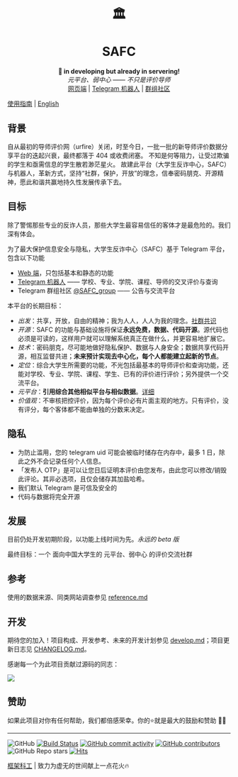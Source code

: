 <div align="center">
  <h1>🏛️</h1>
  <!-- <img width="150" heigth="150" src="./doc/asserts/icon.png"> -->
  <h1>SAFC</h1>
  <b>🧪 in developing but already in servering!</b><br/>
  <i>元平台、弱中心 —— 不只是评价导师</i><br/>
  <!-- <a href="https://t.me/SAFC_bot"><del>Telegram 机器人</del></a> | --> 
  <a href="https://safc-web.vercel.app/">网页端</a> |
  <a href="https://t.me/SAFC_bak_bot">Telegram 机器人</a> |
  <a href="https://t.me/SAFC_group">群组社区</a><br/> 
</div>


[使用指南](doc/usage.md) | [English](doc/README_en.md)

## 背景

自从最初的导师评价网（urfire）关闭，时至今日，一批一批的新导师评价数据分享平台的迭起兴衰，最终都落于 404 或收费闭塞。
不知是何等阻力，让受过欺骗的学生和亟需信息的学生散若渺茫星火。
故建此平台（大学生反诈中心，SAFC）与机器人，革新方式，坚持“社群，保护，开放”的理念，信奉密码朋克、开源精神，愿此和谐共赢地持久性发展传承下去。

## 目标

除了警惕那些专业的反诈人员，那些大学生最容易信任的客体才是最危险的。我们深有体会。

为了最大保护信息安全与隐私，大学生反诈中心（SAFC）基于 Telegram 平台，包含以下功能

* [Web 端](doc/usage.md#web-端列表)，只包括基本和静态的功能
* [Telegram 机器人](doc/usage.md#telegram-bot-列表) —— 学校、专业、学院、课程、导师的交叉评价与查询
* Telegram 群组社区 [@SAFC_group](https://t.me/SAFC_group) —— 公告与交流平台

本平台的长期目标：

* _出发_：共享，开放，自由的精神；我为人人，人人为我的理念。[社群共识](doc/community.md)
* _开源_：SAFC 的功能与基础设施将保证**永远免费，数据、代码开源**。源代码也必须是可读的，这样用户就可以理解系统真正在做什么，并更容易地扩展它。
* _技术_：密码朋克，尽可能地做好隐私保护、数据与人身安全；数据共享代码开源，相互监督共进；**未来预计实现去中心化，每个人都能建立起新的节点**。
* _定位_：综合大学生所需要的功能，不光包括最基本的导师评价和查询功能，还能对学校、专业、学院、课程、学生、已有的评价进行评价；另外提供一个交流平台。
* _元平台_：**引用综合其他相似平台与相似数据**。[详细](doc/meta.md)
* _价值观_：不审核把控评价，因为每个评价必有片面主观的地方。只有评价，没有评分，每个客体都不能由单独的分数来决定。

## 隐私

- 为防止滥用，您的 telegram uid 可能会被临时储存在内存中，最多 1 日，除此之外不会记录任何个人信息。
- 「发布人 OTP」是可以让您日后证明本评价由您发布，由此您可以修改/销毁此评论。其非必选项，且仅会储存其加盐哈希。
- 我们默认 Telegram 是可信及安全的
- 代码与数据将完全开源


## 发展

目前仍处开发初期阶段，以功能上线时间为先。*永远的 beta 版*

最终目标：一个 面向中国大学生的 元平台、弱中心 的评价交流社群

## 参考

使用的数据来源、同类网站调查参见 [reference.md](doc/reference.md) 

## 开发

期待您的加入！项目构成、开发参考、未来的开发计划参见 [develop.md](doc/develop.md)；项目更新日志见 [CHANGELOG.md](CHANGELOG.md)。

感谢每一个为此项目贡献过源码的同志：

<a href="https://github.com/framist/SAFC-bot/contributors">
  <img src="https://contrib.rocks/image?repo=framist/SAFC-bot" />
</a>

## 赞助

如果此项目对你有任何帮助，我们都倍感荣幸。你的⭐就是最大的鼓励和赞助 🌟✨

---

![GitHub](https://img.shields.io/github/license/framist/SAFC-bot?style=flat-square)
[![Build Status](https://img.shields.io/github/actions/workflow/status/framist/SAFC-bot/ci.yml?branch=main&style=flat-square)](https://github.com/framist/SAFC-bot/actions)
[![GitHub commit activity](https://img.shields.io/github/commit-activity/m/framist/SAFC-bot?style=flat-square)](https://github.com/framist/SAFC-bot/graphs/commit-activity)
[![GitHub contributors](https://img.shields.io/github/contributors/framist/SAFC-bot?style=flat-square)](https://github.com/framist/SAFC-bot/graphs/contributors)
![GitHub Repo stars](https://img.shields.io/github/stars/framist/SAFC-bot?style=flat-square)
[![Hits](https://hits.seeyoufarm.com/api/count/incr/badge.svg?url=https%3A%2F%2Fframist.github.io%2Fsafc%2F&count_bg=%23E83E8C&title_bg=%23555555&icon=&icon_color=%23E7E7E7&title=views&edge_flat=true)](https://hits.seeyoufarm.com)


[框架科工](https://craft.framist.top/) | 致力为虚无的世间献上一点花火🔥
